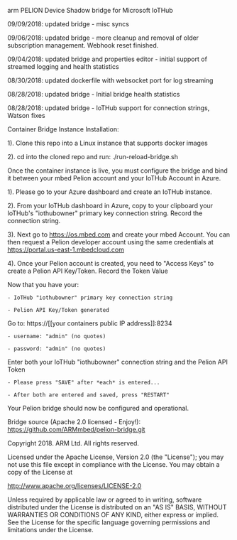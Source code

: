 arm PELION Device Shadow bridge for Microsoft IoTHub                  
  
09/09/2018: updated bridge - misc syncs 

09/06/2018: updated bridge - more cleanup and removal of older subscription management. Webhook reset finished. 

09/04/2018: updated bridge and properties editor - initial support of streamed logging and health statistics

08/30/2018: updated dockerfile with websocket port for log streaming

08/28/2018: updated bridge - Initial bridge health statistics 

08/28/2018: updated bridge - IoTHub support for connection strings, Watson fixes

Container Bridge Instance Installation:

1). Clone this repo into a Linux instance that supports docker images

2). cd into the cloned repo and run: ./run-reload-bridge.sh

Once the container instance is live, you must configure the bridge and bind it between your mbed Pelion account and your IoTHub Account in Azure. 

1). Please go to your Azure dashboard and create an IoTHub instance.

2). From your IoTHub dashboard in Azure, copy to your clipboard your IoTHub's "iothubowner" primary key connection string. Record the connection string.

3). Next go to https://os.mbed.com and create your mbed Account. You can then request a Pelion developer account using the same credentials at https://portal.us-east-1.mbedcloud.com

4). Once your Pelion account is created, you need to "Access Keys" to create a Pelion API Key/Token. Record the Token Value

Now that you have your:

    - IoTHub "iothubowner" primary key connection string

    - Pelion API Key/Token generated

Go to:  https://[[your containers public IP address]]:8234

    - username: "admin" (no quotes)

    - password: "admin" (no quotes)

Enter both your IoTHub "iothubowner" connection string and the Pelion API Token

    - Please press "SAVE" after *each* is entered... 

    - After both are entered and saved, press "RESTART"

Your Pelion bridge should now be configured and operational. 

Bridge source (Apache 2.0 licensed - Enjoy!): https://github.com/ARMmbed/pelion-bridge.git

Copyright 2018. ARM Ltd. All rights reserved.

Licensed under the Apache License, Version 2.0 (the "License");
you may not use this file except in compliance with the License.
You may obtain a copy of the License at

   http://www.apache.org/licenses/LICENSE-2.0

Unless required by applicable law or agreed to in writing, software
distributed under the License is distributed on an "AS IS" BASIS,
WITHOUT WARRANTIES OR CONDITIONS OF ANY KIND, either express or implied.
See the License for the specific language governing permissions and
limitations under the License. 
